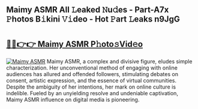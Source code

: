 ## Maimy ASMR All 𝙻eaked 𝙽u𝚍es - Part-A7x 𝙿hotos B𝚒kini 𝚅𝚒deo - Hot 𝙿art 𝙻eaks n9JgG

# <h2><a href="http://ld0mof.urlbe.top/?page=Maimy+ASMR">🔗🔗👉👉 Maimy ASMR P𝚑oto𝚜Vid𝚎o</a></h2>

[![Maimy ASMR](https://i.imgur.com/eBuTRDB.gif)](http://ld0mof.urlbe.top/?page=Maimy+ASMR)
Maimy ASMR, a complex and divisive figure, eludes simple characterization. Her unconventional method of engaging with online audiences has allured and offended followers, stimulating debates on consent, artistic expression, and the essence of virtual communities. Despite the ambiguity of her intentions, her mark on online culture is indelible. Fueled by an unyielding resolve and undeniable captivation, Maimy ASMR influence on digital media is pioneering.
